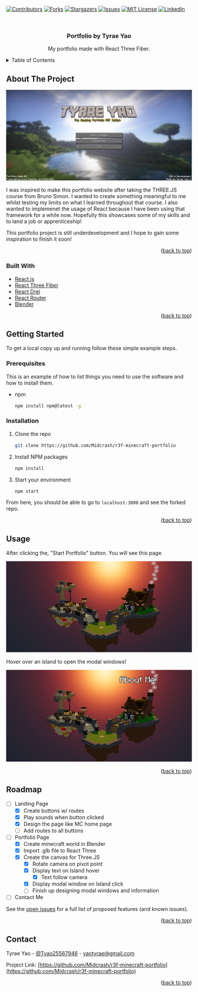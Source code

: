 <div id="top"></div>
<!--
*** Thanks for checking out the Best-README-Template. If you have a suggestion
*** that would make this better, please fork the repo and create a pull request
*** or simply open an issue with the tag "enhancement".
*** Don't forget to give the project a star!
*** Thanks again! Now go create something AMAZING! :D
-->

<!-- PROJECT SHIELDS -->
<!--
*** I'm using markdown "reference style" links for readability.
*** Reference links are enclosed in brackets [ ] instead of parentheses ( ).
*** See the bottom of this document for the declaration of the reference variables
*** for contributors-url, forks-url, etc. This is an optional, concise syntax you may use.
*** https://www.markdownguide.org/basic-syntax/#reference-style-links
-->

[![Contributors][contributors-shield]][contributors-url]
[![Forks][forks-shield]][forks-url]
[![Stargazers][stars-shield]][stars-url]
[![Issues][issues-shield]][issues-url]
[![MIT License][license-shield]][license-url]
[![LinkedIn][linkedin-shield]][linkedin-url]

<!-- PROJECT LOGO -->
<br />
<div align="center">
  <a href="https://github.com/Midcrash/r3f-minecraft-portfolio">
    <!-- <img src="images/logo.png" alt="Logo" width="80" height="80"> -->
  </a>

<h3 align="center">Portfolio by Tyrae Yao</h3>

  <p align="center">
    My portfolio made with React Three Fiber.
  </p>
</div>

<!-- TABLE OF CONTENTS -->
<details>
  <summary>Table of Contents</summary>
  <ol>
    <li>
      <a href="#about-the-project">About The Project</a>
      <ul>
        <li><a href="#built-with">Built With</a></li>
      </ul>
    </li>
    <li>
      <a href="#getting-started">Getting Started</a>
      <ul>
        <li><a href="#prerequisites">Prerequisites</a></li>
        <li><a href="#installation">Installation</a></li>
      </ul>
    </li>
    <li><a href="#usage">Usage</a></li>
    <li><a href="#roadmap">Roadmap</a></li>
    <li><a href="#contact">Contact</a></li>
  </ol>
</details>

<!-- ABOUT THE PROJECT -->

## About The Project

[![Product Name Screen Shot][product-screenshot]](https://imgur.com/rgunng6)

I was inspired to make this portfolio website after taking the THREE.JS course from Bruno Simon. I wanted to create something meaningful to me whilst testing my limits on what I learned throughout that course. I also wanted to implemenet the usage of React because I have been using that framework for a while now. Hopefully this showcases some of my skills and to land a job or apprenticeship!

This portfolio project is still underdevelopment and I hope to gain some inspiration to finish it soon!

<p align="right">(<a href="#top">back to top</a>)</p>

### Built With

- [React.js](https://reactjs.org/)
- [React Three Fiber](https://github.com/pmndrs/react-three-fiber)
- [React Drei](https://github.com/pmndrs/drei)
- [React Router](https://reactrouter.com/docs/en/v6/getting-started/overview)
- [Blender](https://www.blender.org/)

<p align="right">(<a href="#top">back to top</a>)</p>

<!-- GETTING STARTED -->

## Getting Started

To get a local copy up and running follow these simple example steps.

### Prerequisites

This is an example of how to list things you need to use the software and how to install them.

- npm
  ```sh
  npm install npm@latest -g
  ```

### Installation

1. Clone the repo
   ```sh
   git clone https://github.com/Midcrash/r3f-minecraft-portfolio
   ```
2. Install NPM packages
   ```sh
   npm install
   ```
3. Start your environment
   ```sh
   npm start
   ```

From here, you should be able to go to `localhost:3000` and see the forked repo.

<p align="right">(<a href="#top">back to top</a>)</p>

<!-- USAGE EXAMPLES -->

## Usage

After clicking the, "Start Portfolio" button. You will see this page.

[![Usage SS 1][usage-screenshot]](https://imgur.com/SiNekD9)

Hover over an island to open the modal windows!

[![Usage SS 2][usage-screenshot2]](https://imgur.com/SiNekD9)

<p align="right">(<a href="#top">back to top</a>)</p>

<!-- ROADMAP -->

## Roadmap

- [ ] Landing Page
  - [x] Create buttons w/ routes
  - [x] Play sounds when button clicked
  - [x] Design the page like MC home page
  - [ ] Add routes to all buttons
- [ ] Portfolio Page
  - [x] Create minecraft world in Blender
  - [x] Import .glb file to React Three
  - [x] Create the canvas for Three.JS
    - [x] Rotate camera on pivot point
    - [x] Display text on Island hover
      - [x] Text follow camera
    - [x] Display modal window on Island click
    - [ ] Finish up designing modal windows and information
- [ ] Contact Me

See the [open issues](https://github.com/Midcrash/Midcrash/r3f-minecraft-portfolio/issues) for a full list of proposed features (and known issues).

<p align="right">(<a href="#top">back to top</a>)</p>

<!-- CONTACT -->

## Contact

Tyrae Yao - [@Tyao25567946](https://twitter.com/Tyao25567946) - yaotyrae@gmail.com

Project Link: [https://github.com/Midcrash/r3f-minecraft-portfolio](https://github.com/Midcrash/r3f-minecraft-portfolio)

<p align="right">(<a href="#top">back to top</a>)</p>

<!-- MARKDOWN LINKS & IMAGES -->
<!-- https://www.markdownguide.org/basic-syntax/#reference-style-links -->

[contributors-shield]: https://img.shields.io/github/contributors/Midcrash/r3f-minecraft-portfolio.svg?style=for-the-badge
[contributors-url]: https://github.com/Midcrash/r3f-minecraft-portfolio/graphs/contributors
[forks-shield]: https://img.shields.io/github/forks/Midcrash/r3f-minecraft-portfolio.svg?style=for-the-badge
[forks-url]: https://github.com/Midcrash/r3f-minecraft-portfolio/network/members
[stars-shield]: https://img.shields.io/github/stars/Midcrash/r3f-minecraft-portfolio.svg?style=for-the-badge
[stars-url]: https://github.com/Midcrash/r3f-minecraft-portfolio/stargazers
[issues-shield]: https://img.shields.io/github/issues/Midcrash/r3f-minecraft-portfolio.svg?style=for-the-badge
[issues-url]: https://github.com/Midcrash/r3f-minecraft-portfolio/issues
[license-shield]: https://img.shields.io/github/license/Midcrash/r3f-minecraft-portfolio.svg?style=for-the-badge
[license-url]: https://github.com/Midcrash/r3f-minecraft-portfolio/blob/master/LICENSE.txt
[linkedin-shield]: https://img.shields.io/badge/-LinkedIn-black.svg?style=for-the-badge&logo=linkedin&colorB=555
[linkedin-url]: https://linkedin.com/in/tyrae-yao-08b684154
[product-screenshot]: images\Capture.PNG
[usage-screenshot]: images\Capture2.PNG
[usage-screenshot2]: images\Capture3.PNG
